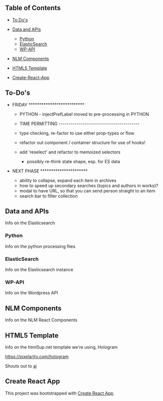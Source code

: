 
## Table of Contents

- [To Do's](#to-dos)

- [Data and APIs](#data-and-apis)
  - [Python](#python)
  - [ElasticSearch](#elasticsearch)
  - [WP-API](#wp-api)

- [NLM Components](#nlm-components)

- [HTML5 Template](#html5-template)

- [Create-React-App](#create-react-app)

## To-Do's
- FRIDAY **************************

    - PYTHON - injectPrefLabel moved to pre-processing in PYTHON

    - TIME PERMITTING -----------------------------------------
    - type checking, re-factor to use either prop-types or flow
    - refactor out component / container structure for use of hooks!
    - add 'reselect' and refactor to memoized selectors
        - possibly re-think state shape, esp. for ES data

- NEXT PHASE **********************
    - ability to collapse, expand each item in archives
    - how to speed up secondary searches (topics and authors in works)?
    - modal to have URL, so that you can send person straight to an item
    - search bar to filter collection

## Data and APIs
Info on the Elasticsearch

### Python
Info on the python processing files

### ElasticSearch
Info on the Elasticsearch instance

### WP-API
Info on the Wordpress API

## NLM Components
Info on the NLM React Components

## HTML5 Template
Info on the html5up.net template we're using, Hologram

https://pixelarity.com/hologram

Shouts out to [aj](http://twitter.com/ajlkn)

## Create React App
This project was bootstrapped with [Create React App](https://github.com/facebook/create-react-app).
